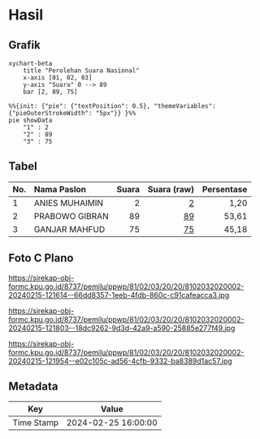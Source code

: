 # Hasil

## Grafik

```mermaid
xychart-beta
    title "Perolehan Suara Nasional"
    x-axis [01, 02, 03]
    y-axis "Suara" 0 --> 89
    bar [2, 89, 75]
```

```mermaid
%%{init: {"pie": {"textPosition": 0.5}, "themeVariables": {"pieOuterStrokeWidth": "5px"}} }%%
pie showData
    "1" : 2
    "2" : 89
    "3" : 75
```

## Tabel

| No. | Nama Paslon    | Suara | Suara (raw) | Persentase |
|:--- |:-------------- | -----:| -----------:| ----------:|
| 1   | ANIES MUHAIMIN | 2     | [2][p-1]    | 1,20       |
| 2   | PRABOWO GIBRAN | 89    | [89][p-2]   | 53,61      |
| 3   | GANJAR MAHFUD  | 75    | [75][p-3]   | 45,18      |


[p-1]: https://github.com/gigit-pemilu/pemilu-2024/blob/main/pilpres/hitung-suara/sub/81-maluku/sub/02-maluku-tenggara/sub/03-kei-besar/sub/2020-ohoiel/sub/002-tps/sub/paslon-1.txt
[p-2]: https://github.com/gigit-pemilu/pemilu-2024/blob/main/pilpres/hitung-suara/sub/81-maluku/sub/02-maluku-tenggara/sub/03-kei-besar/sub/2020-ohoiel/sub/002-tps/sub/paslon-2.txt
[p-3]: https://github.com/gigit-pemilu/pemilu-2024/blob/main/pilpres/hitung-suara/sub/81-maluku/sub/02-maluku-tenggara/sub/03-kei-besar/sub/2020-ohoiel/sub/002-tps/sub/paslon-3.txt

## Foto C Plano

https://sirekap-obj-formc.kpu.go.id/8737/pemilu/ppwp/81/02/03/20/20/8102032020002-20240215-121614--66dd8357-1eeb-4fdb-860c-c91cafeacca3.jpg

https://sirekap-obj-formc.kpu.go.id/8737/pemilu/ppwp/81/02/03/20/20/8102032020002-20240215-121803--18dc9262-9d3d-42a9-a590-25885e277f49.jpg

https://sirekap-obj-formc.kpu.go.id/8737/pemilu/ppwp/81/02/03/20/20/8102032020002-20240215-121954--e02c105c-ad56-4cfb-9332-ba8389d1ac57.jpg


## Metadata

| Key        | Value               |
| ---------- | ------------------- |
| Time Stamp | 2024-02-25 16:00:00 |



